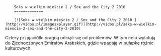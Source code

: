 
        Seks w wielkim mieście 2 / Sex and the City 2 2010 
        =============
        
        [![Seks w wielkim mieście 2 / Sex and the City 2 2010 ](http://vidos.pl/images/player.gif)](http://vidos.pl/seks-w-wielkim-miescie-2-sex-and-the-city-2-2010)
        
        
 Cztery przyjaciółki pragną odciąć się od problemów. W tym celu wylatują do Zjednoczonych Emiratów Arabskich, gdzie wpadają w pułapkę różnic kulturowych.
    